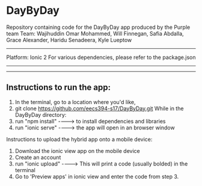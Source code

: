 # DayByDay
Repository containing code for the DayByDay app produced by the Purple team
Team: Wajihuddin Omar Mohammed, Will Finnegan, Safia Abdalla, Grace Alexander, Haridu Senadeera, Kyle Lueptow

************************************
Platform: Ionic 2
For various dependencies, please refer to the package.json
************************************

---------------------------------------------------------------
Instructions to run the app:
---------------------------------------------------------------
1) In  the terminal, go to a location where you'd like, 
1) git clone https://github.com/eecs394-s17/DayByDay.git
While in the DayByDay directory:
2) run "npm install"            ----> to install dependencies and libraries
3) run "ionic serve"            ----> the app will open in an browser window

Instructions to upload the hybrid app onto a mobile device:
1) Download the ionic view app on the mobile device
2) Create an account
3) run "ionic upload"           ----> This will print a code (usually bolded) in the terminal
4) Go to 'Preview apps' in ionic view and enter the code from step 3.
